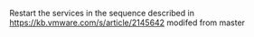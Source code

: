 Restart the services in the sequence described in https://kb.vmware.com/s/article/2145642
modifed from master
